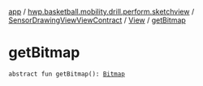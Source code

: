 [app](../../../index.md) / [hwp.basketball.mobility.drill.perform.sketchview](../../index.md) / [SensorDrawingViewViewContract](../index.md) / [View](index.md) / [getBitmap](.)

# getBitmap

`abstract fun getBitmap(): `[`Bitmap`](https://developer.android.com/reference/android/graphics/Bitmap.html)